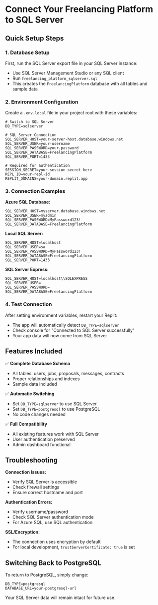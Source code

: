 # Connect Your Freelancing Platform to SQL Server

## Quick Setup Steps

### 1. Database Setup
First, run the SQL Server export file in your SQL Server instance:
- Use SQL Server Management Studio or any SQL client
- Run `freelancing_platform_sqlserver.sql` 
- This creates the `FreelancingPlatform` database with all tables and sample data

### 2. Environment Configuration
Create a `.env.local` file in your project root with these variables:

```env
# Switch to SQL Server
DB_TYPE=sqlserver

# SQL Server Connection
SQL_SERVER_HOST=your-server-host.database.windows.net
SQL_SERVER_USER=your-username
SQL_SERVER_PASSWORD=your-password
SQL_SERVER_DATABASE=FreelancingPlatform
SQL_SERVER_PORT=1433

# Required for authentication
SESSION_SECRET=your-session-secret-here
REPL_ID=your-repl-id
REPLIT_DOMAINS=your-domain.replit.app
```

### 3. Connection Examples

**Azure SQL Database:**
```env
SQL_SERVER_HOST=myserver.database.windows.net
SQL_SERVER_USER=myadmin
SQL_SERVER_PASSWORD=MyPassword123!
SQL_SERVER_DATABASE=FreelancingPlatform
```

**Local SQL Server:**
```env
SQL_SERVER_HOST=localhost
SQL_SERVER_USER=sa
SQL_SERVER_PASSWORD=MyPassword123!
SQL_SERVER_DATABASE=FreelancingPlatform
SQL_SERVER_PORT=1433
```

**SQL Server Express:**
```env
SQL_SERVER_HOST=localhost\\SQLEXPRESS
SQL_SERVER_USER=
SQL_SERVER_PASSWORD=
SQL_SERVER_DATABASE=FreelancingPlatform
```

### 4. Test Connection
After setting environment variables, restart your Replit:
- The app will automatically detect `DB_TYPE=sqlserver`
- Check console for "Connected to SQL Server successfully"
- Your app data will now come from SQL Server

## Features Included

✅ **Complete Database Schema**
- All tables: users, jobs, proposals, messages, contracts
- Proper relationships and indexes
- Sample data included

✅ **Automatic Switching**
- Set `DB_TYPE=sqlserver` to use SQL Server
- Set `DB_TYPE=postgresql` to use PostgreSQL
- No code changes needed

✅ **Full Compatibility**
- All existing features work with SQL Server
- User authentication preserved
- Admin dashboard functional

## Troubleshooting

**Connection Issues:**
- Verify SQL Server is accessible
- Check firewall settings
- Ensure correct hostname and port

**Authentication Errors:**
- Verify username/password
- Check SQL Server authentication mode
- For Azure SQL, use SQL authentication

**SSL/Encryption:**
- The connection uses encryption by default
- For local development, `trustServerCertificate: true` is set

## Switching Back to PostgreSQL

To return to PostgreSQL, simply change:
```env
DB_TYPE=postgresql
DATABASE_URL=your-postgresql-url
```

Your SQL Server data will remain intact for future use.